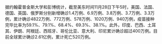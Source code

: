 据约翰霍普金斯大学和彭博统计，截至美东时间11月28日下午5时，美国、法国、德国、英国、俄罗斯分别新增确诊1.4万例、6.9万例、3.8万例、3.7万例、3.3万例，累计确诊4822万例、772万例、578万例、1020万例、940万例，疫苗接种完毕比率为59.1%、79.1%、68.4%、69.3%、38.1%。此外，印度、巴西、土耳其、伊朗、阿根廷、西班牙、哥伦比亚、意大利、印尼累计确诊超过400万例。目前全球累计确诊2.61亿例，累计死亡520万例。
